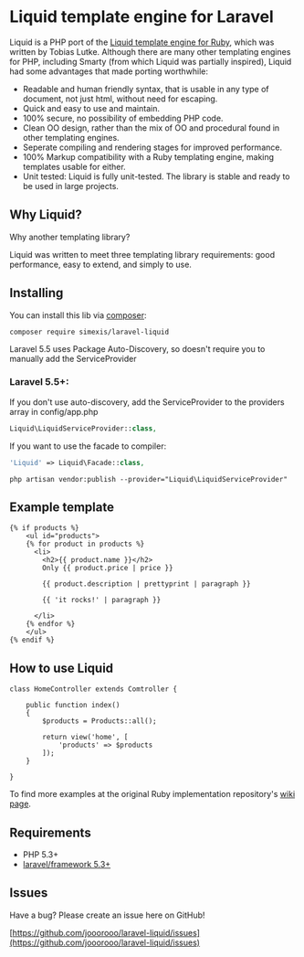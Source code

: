 # Liquid template engine for Laravel

Liquid is a PHP port of the [Liquid template engine for Ruby](https://github.com/Shopify/liquid), which was written by Tobias Lutke. Although there are many other templating engines for PHP, including Smarty (from which Liquid was partially inspired), Liquid had some advantages that made porting worthwhile:

 * Readable and human friendly syntax, that is usable in any type of document, not just html, without need for escaping.
 * Quick and easy to use and maintain.
 * 100% secure, no possibility of embedding PHP code.
 * Clean OO design, rather than the mix of OO and procedural found in other templating engines.
 * Seperate compiling and rendering stages for improved performance.
 * 100% Markup compatibility with a Ruby templating engine, making templates usable for either.
 * Unit tested: Liquid is fully unit-tested. The library is stable and ready to be used in large projects.

## Why Liquid?

Why another templating library?

Liquid was written to meet three templating library requirements: good performance, easy to extend, and simply to use.

## Installing

You can install this lib via [composer](https://getcomposer.org/):

    composer require simexis/laravel-liquid
    
Laravel 5.5 uses Package Auto-Discovery, so doesn't require you to manually add the ServiceProvider

### Laravel 5.5+:

If you don't use auto-discovery, add the ServiceProvider to the providers array in config/app.php

```php
Liquid\LiquidServiceProvider::class,
```

If you want to use the facade to compiler:

```php
'Liquid' => Liquid\Facade::class,
```

```shell
php artisan vendor:publish --provider="Liquid\LiquidServiceProvider"
```

## Example template

	{% if products %}
		<ul id="products">
		{% for product in products %}
		  <li>
			<h2>{{ product.name }}</h2>
			Only {{ product.price | price }}

			{{ product.description | prettyprint | paragraph }}

			{{ 'it rocks!' | paragraph }}

		  </li>
		{% endfor %}
		</ul>
	{% endif %}

## How to use Liquid

    class HomeController extends Comtroller {
        
        public function index() 
        {
            $products = Products::all();
            
            return view('home', [
                'products' => $products 
            ]);  
        }
        
    }


To find more examples at the original Ruby implementation repository's [wiki page](https://github.com/Shopify/liquid/wiki).

## Requirements

 * PHP 5.3+
 * [laravel/framework 5.3+](https://github.com/laravel/framework)

## Issues

Have a bug? Please create an issue here on GitHub!

[https://github.com/jooorooo/laravel-liquid/issues](https://github.com/jooorooo/laravel-liquid/issues)